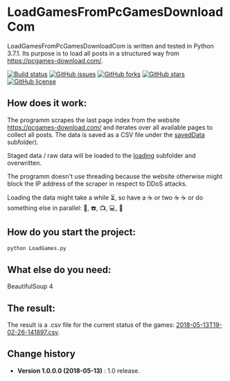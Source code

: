 # LoadGamesFromPcGamesDownloadCom

LoadGamesFromPcGamesDownloadCom is written and tested in Python 3.7.1. Its purpose is to load all posts in a structured way from https://pcgames-download.com/.

[![Build status](https://ci.appveyor.com/api/projects/status/che88x6i83lacy0x?svg=true)](https://ci.appveyor.com/project/SeppPenner/loadgamesfrompcgamesdownloadcom)
[![GitHub issues](https://img.shields.io/github/issues/SeppPenner/LoadGamesFromPcGamesDownloadCom.svg)](https://github.com/SeppPenner/LoadGamesFromPcGamesDownloadCom/issues)
[![GitHub forks](https://img.shields.io/github/forks/SeppPenner/LoadGamesFromPcGamesDownloadCom.svg)](https://github.com/SeppPenner/LoadGamesFromPcGamesDownloadCom/network)
[![GitHub stars](https://img.shields.io/github/stars/SeppPenner/LoadGamesFromPcGamesDownloadCom.svg)](https://github.com/SeppPenner/LoadGamesFromPcGamesDownloadCom/stargazers)
[![GitHub license](https://img.shields.io/badge/license-AGPL-blue.svg)](https://raw.githubusercontent.com/SeppPenner/LoadGamesFromPcGamesDownloadCom/master/License.txt)

## How does it work:

The programm scrapes the last page index from the website https://pcgames-download.com/ and iterates over all available pages to collect all posts. The data is saved as a CSV file 
under the [savedData](https://github.com/SeppPenner/LoadGamesFromPcGamesDownloadCom/tree/master/savedData) subfolder).

Staged data / raw data will be loaded to the [loading](https://github.com/SeppPenner/LoadGamesFromPcGamesDownloadCom/tree/master/loading) subfolder and overwritten.

The programm doesn't use threading because the website otherwise might block the IP address of the scraper in respect to DDoS attacks.

Loading the data might take a while :hourglass_flowing_sand:, so have a :coffee: or two :coffee: :coffee: or do something else in parallel: :iphone:, :telephone:, :tv:, :computer:, :toilet:

## How do you start the project:

```python
python LoadGames.py
```

## What else do you need:

BeautifulSoup 4

## The result:

The result is a .csv file for the current status of the games: [2018-05-13T19-02-26-141897.csv](https://github.com/SeppPenner/LoadGamesFromPcGamesDownloadCom/tree/master/savedData/2018-05-13T19-02-26-141897.csv).

Change history
--------------

* **Version 1.0.0.0 (2018-05-13)** : 1.0 release.